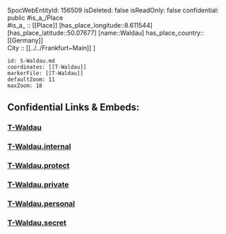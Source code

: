 ﻿---
location: [50.07677,8.611544] 
type: Station 
mapzoom: [8,18] 
mapmarker: tram 
tags:
- geo/station/tram
---
SpocWebEntityId: 156509
isDeleted: false
isReadOnly: false
confidential: public
#is_a_/Place  
#is_a_ :: [[Place]] 
[has_place_longitude::8.611544] 
[has_place_latitude::50.07677] 
[name::Waldau] 
has_place_country:: [[Germany]]  
City :: [[../../Frankfurt~Main]] ] 


```leaflet
id: S-Waldau.md
coordinates: [[T-Waldau]] 
markerFile: [[T-Waldau]] 
defaultZoom: 11 
maxZoom: 18
```


## Confidential Links & Embeds: 

### [T-Waldau](/_public/Earth/Continent/Europe/Europe~Central/Germany/Germany~West/Hessen/counties~Hessen/Frankfurt~Main/Stations-FFM~T/T-Waldau.md) 

### [T-Waldau.internal](/_internal/Earth/Continent/Europe/Europe~Central/Germany/Germany~West/Hessen/counties~Hessen/Frankfurt~Main/Stations-FFM~T/T-Waldau.internal.md) 

### [T-Waldau.protect](/_protect/Earth/Continent/Europe/Europe~Central/Germany/Germany~West/Hessen/counties~Hessen/Frankfurt~Main/Stations-FFM~T/T-Waldau.protect.md) 

### [T-Waldau.private](/_private/Earth/Continent/Europe/Europe~Central/Germany/Germany~West/Hessen/counties~Hessen/Frankfurt~Main/Stations-FFM~T/T-Waldau.private.md) 

### [T-Waldau.personal](/_personal/Earth/Continent/Europe/Europe~Central/Germany/Germany~West/Hessen/counties~Hessen/Frankfurt~Main/Stations-FFM~T/T-Waldau.personal.md) 

### [T-Waldau.secret](/_secret/Earth/Continent/Europe/Europe~Central/Germany/Germany~West/Hessen/counties~Hessen/Frankfurt~Main/Stations-FFM~T/T-Waldau.secret.md) 

